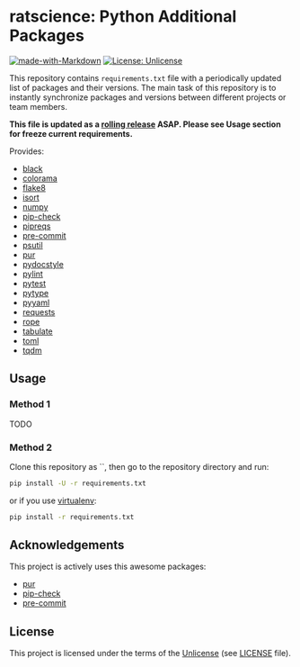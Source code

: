 # ratscience: Python Additional Packages

[![made-with-Markdown](https://img.shields.io/badge/Made%20with-Markdown-2d2d2d.svg)](http://commonmark.org)
[![License: Unlicense](https://img.shields.io/badge/License-Unlicense-green.svg)](https://unlicense.org/)

This repository contains `requirements.txt` file with a periodically updated list of packages and their versions.
The main task of this repository is to instantly synchronize packages and versions between different projects or team members.

**This file is updated as a [rolling release](https://ru.wikipedia.org/wiki/Rolling_release) ASAP. Please see Usage section for freeze current requirements.**

Provides:

* [black](https://github.com/psf/black)
* [colorama](https://github.com/tartley/colorama)
* [flake8](https://github.com/pycqa/flake8)
* [isort](https://github.com/timothycrosley/isort)
* [numpy](https://github.com/numpy/numpy)
* [pip-check](https://github.com/bartTC/pip-check)
* [pipreqs](https://github.com/bndr/pipreqs)
* [pre-commit](https://github.com/pre-commit/pre-commit)
* [psutil](https://github.com/giampaolo/psutil)
* [pur](https://github.com/alanhamlett/pip-update-requirements)
* [pydocstyle](https://github.com/PyCQA/pydocstyle)
* [pylint](https://github.com/PyCQA/pylint)
* [pytest](https://github.com/pytest-dev/pytest)
* [pytype](https://github.com/google/pytype)
* [pyyaml](https://github.com/yaml/pyyaml)
* [requests](https://github.com/psf/requests)
* [rope](https://github.com/python-rope/rope)
* [tabulate](https://github.com/astanin/python-tabulate)
* [toml](https://github.com/uiri/toml)
* [tqdm](https://github.com/tqdm/tqdm)

## Usage

### Method 1

TODO

### Method 2

Clone this repository as ``, then go to the repository directory and run:

```bash
pip install -U -r requirements.txt
```

or if you use [virtualenv](https://github.com/pypa/virtualenv):

```bash
pip install -r requirements.txt
```

## Acknowledgements

This project is actively uses this awesome packages:

* [pur](https://github.com/alanhamlett/pip-update-requirements)
* [pip-check](https://github.com/bartTC/pip-check)
* [pre-commit](https://github.com/pre-commit/pre-commit)

## License

This project is licensed under the terms of the [Unlicense](https://unlicense.org/) (see [LICENSE](<https://github.com/ratscience/python-base/blob/master/LICENSE>) file).

